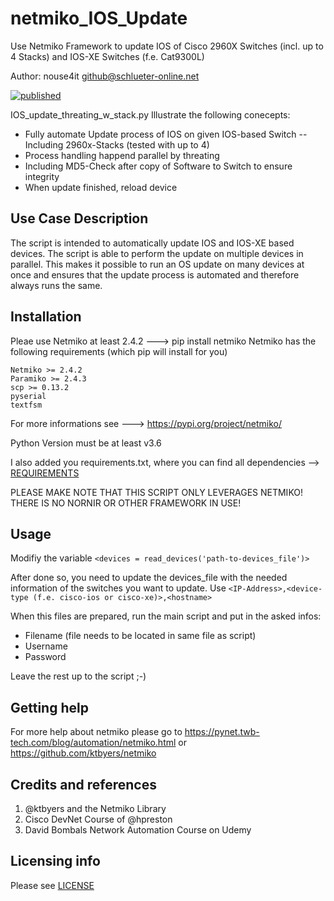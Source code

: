 # netmiko_IOS_Update
Use Netmiko Framework to update IOS of Cisco 2960X Switches (incl. up to 4 Stacks) and IOS-XE Switches (f.e. Cat9300L)

Author: nouse4it <github@schlueter-online.net>

[![published](https://static.production.devnetcloud.com/codeexchange/assets/images/devnet-published.svg)](https://developer.cisco.com/codeexchange/github/repo/nouse4it/netmiko_IOS_Update)

IOS_update_threating_w_stack.py
Illustrate the following conecepts:
- Fully automate Update process of IOS on given IOS-based Switch
-- Including 2960x-Stacks (tested with up to 4)
- Process handling happend parallel by threating
- Including MD5-Check after copy of Software to Switch to ensure integrity
- When update finished, reload device

## Use Case Description

The script is intended to automatically update IOS and IOS-XE based devices.
The script is able to perform the update on multiple devices in parallel. This makes it possible to run an OS update on many devices at once and ensures that the update process is automated and therefore always runs the same.

## Installation
Pleae use Netmiko at least 2.4.2 ---> pip install netmiko
Netmiko has the following requirements (which pip will install for you)

    Netmiko >= 2.4.2
    Paramiko >= 2.4.3
    scp >= 0.13.2
    pyserial
    textfsm
For more informations see ---> https://pypi.org/project/netmiko/

Python Version must be at least v3.6

I also added you requirements.txt, where you can find all dependencies --> [REQUIREMENTS](https://github.com/nouse4it/netmiko_IOS_Update/blob/master/REQUIREMENTS.txt)

PLEASE MAKE NOTE THAT THIS SCRIPT ONLY LEVERAGES NETMIKO! THERE IS NO NORNIR OR OTHER FRAMEWORK IN USE!

## Usage
Modifiy the variable `<devices = read_devices('path-to-devices_file')>`

After done so, you need to update the devices_file with the needed information of the switches you want to update.
Use `<IP-Address>,<device-type (f.e. cisco-ios or cisco-xe)>,<hostname>`

When this files are prepared, run the main script and put in the asked infos:
* Filename (file needs to be located in same file as script)
* Username
* Password

Leave the rest up to the script ;-)

## Getting help

For more help about netmiko please go to https://pynet.twb-tech.com/blog/automation/netmiko.html or https://github.com/ktbyers/netmiko

## Credits and references
1. @ktbyers and the Netmiko Library
2. Cisco DevNet Course of @hpreston
3. David Bombals Network Automation Course on Udemy

## Licensing info

Please see [LICENSE](https://github.com/nouse4it/netmiko_IOS_Update/blob/master/LICENSE)
